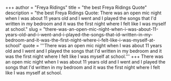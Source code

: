 +++
author = "Freya Ridings"
title = "the best Freya Ridings Quote"
description = "the best Freya Ridings Quote: There was an open mic night when I was about 11 years old and I went and I played the songs that I'd written in my bedroom and it was the first night where I felt like I was myself at school."
slug = "there-was-an-open-mic-night-when-i-was-about-11-years-old-and-i-went-and-i-played-the-songs-that-id-written-in-my-bedroom-and-it-was-the-first-night-where-i-felt-like-i-was-myself-at-school"
quote = '''There was an open mic night when I was about 11 years old and I went and I played the songs that I'd written in my bedroom and it was the first night where I felt like I was myself at school.'''
+++
There was an open mic night when I was about 11 years old and I went and I played the songs that I'd written in my bedroom and it was the first night where I felt like I was myself at school.
